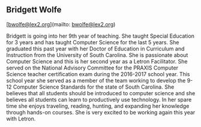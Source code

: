 ## Bridgett Wolfe

[bwolfe@lex2.org](mailto: bwolfe@lex2.org)

Bridgett is going into her 9th year of teaching. She taught Special Education for 3 years and has taught Computer Science for the last 5 years. She graduated this past year with her Doctor of Education in Curriculum and Instruction from the University of South Carolina. She is passionate about Computer Science and this is her second year as a Letron Facilitator. She served on the National Advisory Committee for the PRAXIS Computer Science teacher certification exam during the 2016-2017 school year. This school year she served as a member of the team working to develop the 9-12 Computer Science Standards for the state of South Carolina. She believes that all students should be introduced to computer science and she believes all students can learn to productively use technology. In her spare time she enjoys traveling, reading, hunting, and expanding her knowledge through hands-on courses. She is very excited to be working again this year with Letron.
